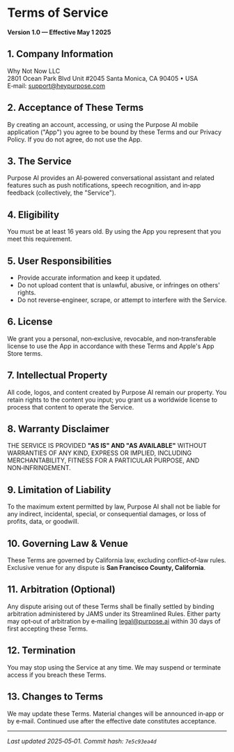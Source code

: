 # Terms of Service  
**Version 1.0 — Effective May 1 2025**

## 1. Company Information  
Why Not Now LLC  
2801 Ocean Park Blvd
Unit #2045
Santa Monica, CA 90405 • USA  
E‑mail: support@heypurpose.com

## 2. Acceptance of These Terms  
By creating an account, accessing, or using the Purpose AI mobile application ("App") you agree to be bound by these Terms and our Privacy Policy. If you do not agree, do not use the App.

## 3. The Service  
Purpose AI provides an AI‑powered conversational assistant and related features such as push notifications, speech recognition, and in‑app feedback (collectively, the "Service").

## 4. Eligibility  
You must be at least 16 years old. By using the App you represent that you meet this requirement.

## 5. User Responsibilities  
* Provide accurate information and keep it updated.  
* Do not upload content that is unlawful, abusive, or infringes on others' rights.  
* Do not reverse‑engineer, scrape, or attempt to interfere with the Service.

## 6. License  
We grant you a personal, non‑exclusive, revocable, and non‑transferable license to use the App in accordance with these Terms and Apple's App Store terms.

## 7. Intellectual Property  
All code, logos, and content created by Purpose AI remain our property. You retain rights to the content you input; you grant us a worldwide license to process that content to operate the Service.

## 8. Warranty Disclaimer  
THE SERVICE IS PROVIDED **"AS IS" AND "AS AVAILABLE"** WITHOUT WARRANTIES OF ANY KIND, EXPRESS OR IMPLIED, INCLUDING MERCHANTABILITY, FITNESS FOR A PARTICULAR PURPOSE, AND NON‑INFRINGEMENT.

## 9. Limitation of Liability  
To the maximum extent permitted by law, Purpose AI shall not be liable for any indirect, incidental, special, or consequential damages, or loss of profits, data, or goodwill.

## 10. Governing Law & Venue  
These Terms are governed by California law, excluding conflict‑of‑law rules. Exclusive venue for any dispute is **San Francisco County, California**.

## 11. Arbitration (Optional)  
Any dispute arising out of these Terms shall be finally settled by binding arbitration administered by JAMS under its Streamlined Rules. Either party may opt‑out of arbitration by e‑mailing legal@purpose.ai within 30 days of first accepting these Terms.

## 12. Termination  
You may stop using the Service at any time. We may suspend or terminate access if you breach these Terms.

## 13. Changes to Terms  
We may update these Terms. Material changes will be announced in‑app or by e‑mail. Continued use after the effective date constitutes acceptance.

---

_Last updated 2025‑05‑01.  Commit hash: `7e5c93ea4d`_
